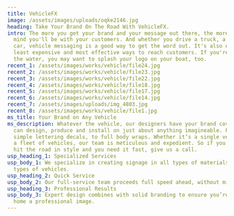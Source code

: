 ```yaml
---
title: VehicleFX
image: /assets/images/uploads/oqke2146.jpg
heading: Take Your Brand On The Road With VehicleFX.
intro: The more you get your brand and your message out there, the more top of
  mind you'll be with your customers. And whether you drive a truck, a van, or a
  car, vehicle messaging is a good way to get the word out. It's also one of the
  least expensive and most effective ways to reach customers. If you're out on
  the water, you may want to splash your logo on your boat, too.
recent_1: /assets/images/works/vehicle/file24.jpg
recent_2: /assets/images/works/vehicle/file23.jpg
recent_3: /assets/images/works/vehicle/file22.jpg
recent_4: /assets/images/works/vehicle/file18.jpg
recent_5: /assets/images/works/vehicle/file17.jpg
recent_6: /assets/images/works/vehicle/file14.jpg
recent_7: /assets/images/uploads/img_4803.jpg
recent_8: /assets/images/works/vehicle/file1.jpg
ms_title: Your Brand on Any Vehicle
ms_description: Whatever the vehicle, our designers have your brand covered. We
  can design, produce and install on just about anything imagineable. From
  simple lettering decals, to full body wraps. Whether it’s a single vehicle or
  a fleet of vehicles, our team is meticulous and expedient. So if you want to
  hit the road in style and you need it fast, give us a call.
usp_heading_1: Specialized Services
usp_body_1: We specialize in creating signage in all types of materials for all
  types of vehicles.
usp_heading_2: Quick Service
usp_body_2: Our full-service team proceeds full speed ahead, without missing a beat.
usp_heading_3: Professional Results
usp_body_3: Expert design combines with solid branding to ensure you’re driving
  home a professional image.
---
```

